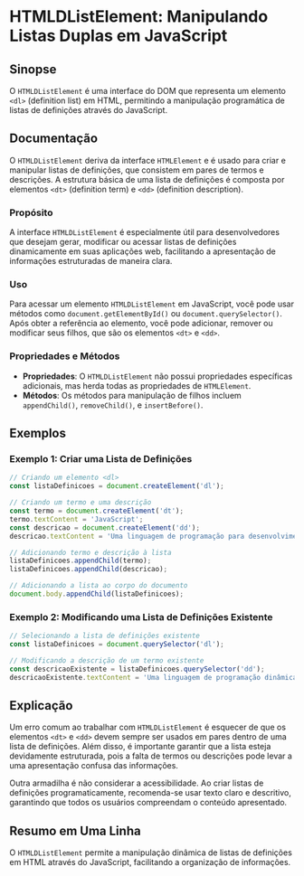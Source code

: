 <!--
Meta Description: # HTMLDListElement: Manipulando Listas Duplas em JavaScript ## Sinopse O `HTMLDListElement` é uma interface do DOM que representa um elemento `<dl>` (...
Meta Keywords: uma, definições, htmldlistelement, lista, javascript
-->

# HTMLDListElement: Manipulando Listas Duplas em JavaScript

## Sinopse
O `HTMLDListElement` é uma interface do DOM que representa um elemento `<dl>` (definition list) em HTML, permitindo a manipulação programática de listas de definições através do JavaScript.

## Documentação
O `HTMLDListElement` deriva da interface `HTMLElement` e é usado para criar e manipular listas de definições, que consistem em pares de termos e descrições. A estrutura básica de uma lista de definições é composta por elementos `<dt>` (definition term) e `<dd>` (definition description).

### Propósito
A interface `HTMLDListElement` é especialmente útil para desenvolvedores que desejam gerar, modificar ou acessar listas de definições dinamicamente em suas aplicações web, facilitando a apresentação de informações estruturadas de maneira clara.

### Uso
Para acessar um elemento `HTMLDListElement` em JavaScript, você pode usar métodos como `document.getElementById()` ou `document.querySelector()`. Após obter a referência ao elemento, você pode adicionar, remover ou modificar seus filhos, que são os elementos `<dt>` e `<dd>`.

### Propriedades e Métodos
- **Propriedades**: O `HTMLDListElement` não possui propriedades específicas adicionais, mas herda todas as propriedades de `HTMLElement`.
- **Métodos**: Os métodos para manipulação de filhos incluem `appendChild()`, `removeChild()`, e `insertBefore()`.

## Exemplos
### Exemplo 1: Criar uma Lista de Definições
```javascript
// Criando um elemento <dl>
const listaDefinicoes = document.createElement('dl');

// Criando um termo e uma descrição
const termo = document.createElement('dt');
termo.textContent = 'JavaScript';
const descricao = document.createElement('dd');
descricao.textContent = 'Uma linguagem de programação para desenvolvimento web.';

// Adicionando termo e descrição à lista
listaDefinicoes.appendChild(termo);
listaDefinicoes.appendChild(descricao);

// Adicionando a lista ao corpo do documento
document.body.appendChild(listaDefinicoes);
```

### Exemplo 2: Modificando uma Lista de Definições Existente
```javascript
// Selecionando a lista de definições existente
const listaDefinicoes = document.querySelector('dl');

// Modificando a descrição de um termo existente
const descricaoExistente = listaDefinicoes.querySelector('dd');
descricaoExistente.textContent = 'Uma linguagem de programação dinâmica e de tipagem fraca.';
```

## Explicação
Um erro comum ao trabalhar com `HTMLDListElement` é esquecer de que os elementos `<dt>` e `<dd>` devem sempre ser usados em pares dentro de uma lista de definições. Além disso, é importante garantir que a lista esteja devidamente estruturada, pois a falta de termos ou descrições pode levar a uma apresentação confusa das informações.

Outra armadilha é não considerar a acessibilidade. Ao criar listas de definições programaticamente, recomenda-se usar texto claro e descritivo, garantindo que todos os usuários compreendam o conteúdo apresentado.

## Resumo em Uma Linha
O `HTMLDListElement` permite a manipulação dinâmica de listas de definições em HTML através do JavaScript, facilitando a organização de informações.